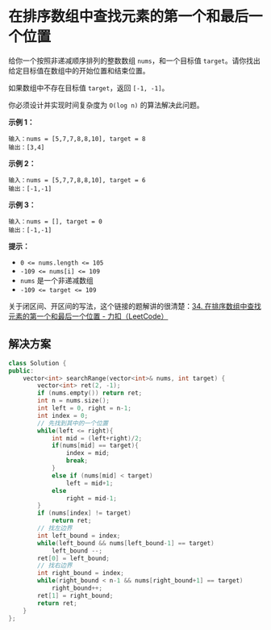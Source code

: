 # 在排序数组中查找元素的第一个和最后一个位置

给你一个按照非递减顺序排列的整数数组 `nums`，和一个目标值 `target`。请你找出给定目标值在数组中的开始位置和结束位置。

如果数组中不存在目标值 `target`，返回 `[-1, -1]`。

你必须设计并实现时间复杂度为 `O(log n)` 的算法解决此问题。

 

**示例 1：**

```
输入：nums = [5,7,7,8,8,10], target = 8
输出：[3,4]
```

**示例 2：**

```
输入：nums = [5,7,7,8,8,10], target = 6
输出：[-1,-1]
```

**示例 3：**

```
输入：nums = [], target = 0
输出：[-1,-1]
```

 

**提示：**

- `0 <= nums.length <= 105`
- `-109 <= nums[i] <= 109`
- `nums` 是一个非递减数组
- `-109 <= target <= 109`



关于闭区间、开区间的写法，这个链接的题解讲的很清楚：[34. 在排序数组中查找元素的第一个和最后一个位置 - 力扣（LeetCode）](https://leetcode.cn/problems/find-first-and-last-position-of-element-in-sorted-array/solutions/1980196/er-fen-cha-zhao-zong-shi-xie-bu-dui-yi-g-t9l9/?envType=study-plan-v2&envId=top-100-liked)

## 解决方案

```cpp
class Solution {
public:
    vector<int> searchRange(vector<int>& nums, int target) {
        vector<int> ret(2, -1);
        if (nums.empty()) return ret;
        int n = nums.size();
        int left = 0, right = n-1;
        int index = 0;
        // 先找到其中的一个位置
        while(left <= right){
            int mid = (left+right)/2;
            if(nums[mid] == target){
                index = mid;
                break;
            }
            else if (nums[mid] < target)
                left = mid+1;
            else
                right = mid-1;
        }
        if (nums[index] != target)
            return ret;
        // 找左边界
        int left_bound = index;
        while(left_bound && nums[left_bound-1] == target)
            left_bound --;
        ret[0] = left_bound;
        // 找右边界
        int right_bound = index;
        while(right_bound < n-1 && nums[right_bound+1] == target)
            right_bound++;
        ret[1] = right_bound;
        return ret;
    }
};
```

